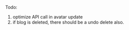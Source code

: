 Todo:
1. optimize API call in avatar update
2. if blog is deleted, there should be a undo delete also.